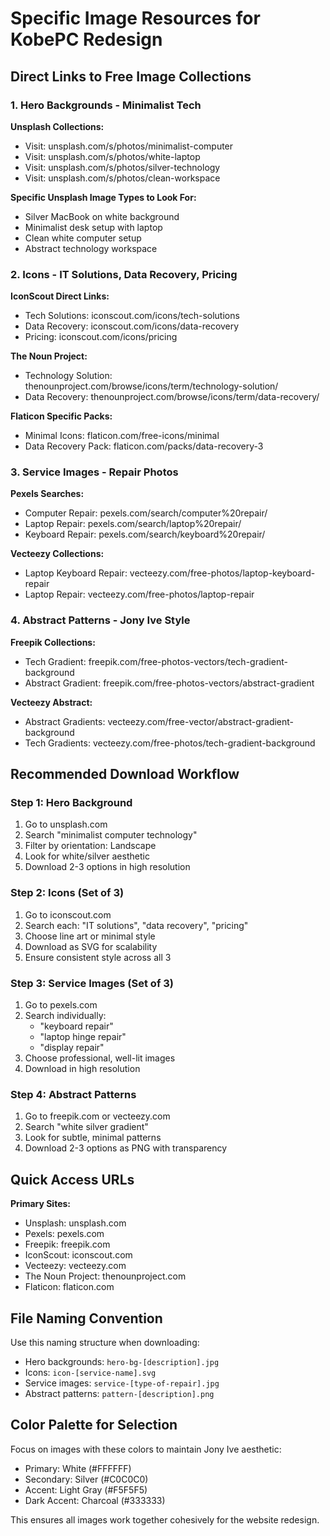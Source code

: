 # Specific Image Resources for KobePC Redesign

## Direct Links to Free Image Collections

### 1. Hero Backgrounds - Minimalist Tech

**Unsplash Collections:**
- Visit: unsplash.com/s/photos/minimalist-computer
- Visit: unsplash.com/s/photos/white-laptop
- Visit: unsplash.com/s/photos/silver-technology
- Visit: unsplash.com/s/photos/clean-workspace

**Specific Unsplash Image Types to Look For:**
- Silver MacBook on white background
- Minimalist desk setup with laptop
- Clean white computer setup
- Abstract technology workspace

### 2. Icons - IT Solutions, Data Recovery, Pricing

**IconScout Direct Links:**
- Tech Solutions: iconscout.com/icons/tech-solutions
- Data Recovery: iconscout.com/icons/data-recovery
- Pricing: iconscout.com/icons/pricing

**The Noun Project:**
- Technology Solution: thenounproject.com/browse/icons/term/technology-solution/
- Data Recovery: thenounproject.com/browse/icons/term/data-recovery/

**Flaticon Specific Packs:**
- Minimal Icons: flaticon.com/free-icons/minimal
- Data Recovery Pack: flaticon.com/packs/data-recovery-3

### 3. Service Images - Repair Photos

**Pexels Searches:**
- Computer Repair: pexels.com/search/computer%20repair/
- Laptop Repair: pexels.com/search/laptop%20repair/
- Keyboard Repair: pexels.com/search/keyboard%20repair/

**Vecteezy Collections:**
- Laptop Keyboard Repair: vecteezy.com/free-photos/laptop-keyboard-repair
- Laptop Repair: vecteezy.com/free-photos/laptop-repair

### 4. Abstract Patterns - Jony Ive Style

**Freepik Collections:**
- Tech Gradient: freepik.com/free-photos-vectors/tech-gradient-background
- Abstract Gradient: freepik.com/free-photos-vectors/abstract-gradient

**Vecteezy Abstract:**
- Abstract Gradients: vecteezy.com/free-vector/abstract-gradient-background
- Tech Gradients: vecteezy.com/free-photos/tech-gradient-background

## Recommended Download Workflow

### Step 1: Hero Background
1. Go to unsplash.com
2. Search "minimalist computer technology"
3. Filter by orientation: Landscape
4. Look for white/silver aesthetic
5. Download 2-3 options in high resolution

### Step 2: Icons (Set of 3)
1. Go to iconscout.com
2. Search each: "IT solutions", "data recovery", "pricing"
3. Choose line art or minimal style
4. Download as SVG for scalability
5. Ensure consistent style across all 3

### Step 3: Service Images (Set of 3)
1. Go to pexels.com
2. Search individually:
   - "keyboard repair"
   - "laptop hinge repair" 
   - "display repair"
3. Choose professional, well-lit images
4. Download in high resolution

### Step 4: Abstract Patterns
1. Go to freepik.com or vecteezy.com
2. Search "white silver gradient"
3. Look for subtle, minimal patterns
4. Download 2-3 options as PNG with transparency

## Quick Access URLs

**Primary Sites:**
- Unsplash: unsplash.com
- Pexels: pexels.com
- Freepik: freepik.com
- IconScout: iconscout.com
- Vecteezy: vecteezy.com
- The Noun Project: thenounproject.com
- Flaticon: flaticon.com

## File Naming Convention

Use this naming structure when downloading:
- Hero backgrounds: `hero-bg-[description].jpg`
- Icons: `icon-[service-name].svg`
- Service images: `service-[type-of-repair].jpg`
- Abstract patterns: `pattern-[description].png`

## Color Palette for Selection

Focus on images with these colors to maintain Jony Ive aesthetic:
- Primary: White (#FFFFFF)
- Secondary: Silver (#C0C0C0)
- Accent: Light Gray (#F5F5F5)
- Dark Accent: Charcoal (#333333)

This ensures all images work together cohesively for the website redesign.